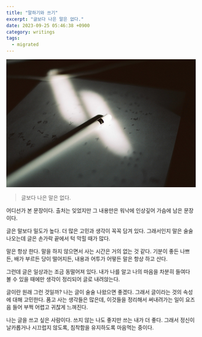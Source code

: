 ```yaml
---
title: "말하기와 쓰기"
excerpt: "글보다 나은 말은 없다."
date: 2023-09-25 05:46:38 +0900
category: writings
tags:
  - migrated
---
```


![](/assets/images/1JpRkfa.jpg)

> 글보다 나은 말은 없다. 

어디선가 본 문장이다. 출처는 잊었지만 그 내용만은 워낙에 인상깊어 가슴에 남은 문장이다.  
  
글은 말보다 밀도가 높다. 더 많은 고민과 생각이 꼭꼭 담겨 있다. 그래서인지 말은 술술 나오는데 글은 손가락 끝에서 턱 막힐 때가 많다.   
  
말은 항상 한다. 말을 하지 않으면서 사는 시간은 거의 없는 것 같다. 기분이 좋든 나쁘든, 배가 부르든 당이 떨어지든, 내용과 어투가 어떻든 말은 항상 하고 산다.   
  
그런데 글은 일상과는 조금 동떨어져 있다. 내가 나를 알고 나의 마음을 차분히 들여다 볼 수 있을 때에만 생각이 정리되어 글로 내려앉는다.  
  
글이란 원래 그런 것일까? 나는 글이 술술 나왔으면 좋겠다. 그래서 글이라는 것의 속성에 대해 고민한다. 품고 사는 생각들은 많은데, 이것들을 정리해서 써내려가는 일이 요즈음 들어 부쩍 어렵고 귀찮게 느껴진다.  
  
나는 글을 쓰고 싶은 사람이다. 쓰지 않는 나도 좋지만 쓰는 내가 더 좋다. 그래서 정신이 날카롭거나 시끄럽지 않도록, 침착함을 유지하도록 마음먹는 중이다.